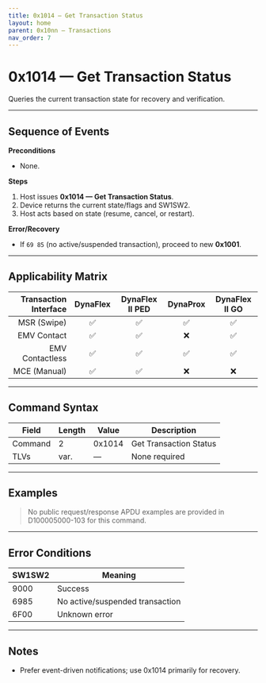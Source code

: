 ```yaml
---
title: 0x1014 — Get Transaction Status
layout: home
parent: 0x10nn – Transactions
nav_order: 7
---
```


# 0x1014 — Get Transaction Status

Queries the current transaction state for recovery and verification.

---

## Sequence of Events

**Preconditions**
- None.

**Steps**
1. Host issues **0x1014 — Get Transaction Status**.
2. Device returns the current state/flags and SW1SW2.
3. Host acts based on state (resume, cancel, or restart).

**Error/Recovery**
- If `69 85` (no active/suspended transaction), proceed to new **0x1001**.

---

## Applicability Matrix

| Transaction Interface | DynaFlex | DynaFlex II PED | DynaProx | DynaFlex II GO |
|----------------------:|:--------:|:---------------:|:--------:|:--------------:|
| MSR (Swipe)           | ✅       | ✅              | ✅       | ✅             |
| EMV Contact           | ✅       | ✅              | ❌       | ✅             |
| EMV Contactless       | ✅       | ✅              | ✅       | ✅             |
| MCE (Manual)          | ✅       | ✅              | ❌       | ❌             |

---

## Command Syntax

| Field   | Length | Value  | Description            |
|---------|--------|--------|------------------------|
| Command | 2      | 0x1014 | Get Transaction Status |
| TLVs    | var.   | —      | None required          |

---

## Examples

> No public request/response APDU examples are provided in D100005000-103 for this command.

---

## Error Conditions

| SW1SW2 | Meaning                          |
|--------|-----------------------------------|
| 9000   | Success                           |
| 6985   | No active/suspended transaction   |
| 6F00   | Unknown error                     |

---

## Notes
- Prefer event-driven notifications; use 0x1014 primarily for recovery.
